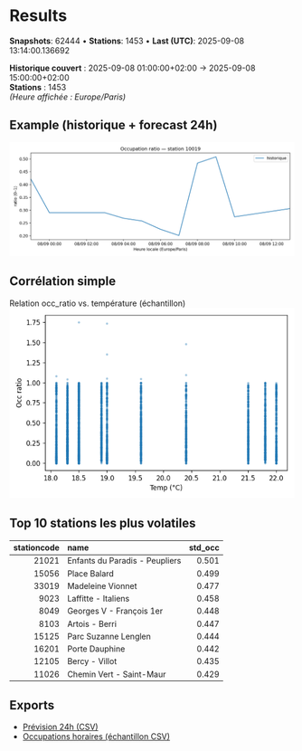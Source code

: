 # Results

**Snapshots**: 62444  •  **Stations**: 1453  •  **Last (UTC)**: 2025-09-08 13:14:00.136692

**Historique couvert** : 2025-09-08 01:00:00+02:00 → 2025-09-08 15:00:00+02:00  
**Stations** : 1453  
*(Heure affichée : Europe/Paris)*

## Example (historique + forecast 24h)
![sample](assets/sample_forecast.png)

## Corrélation simple
Relation occ_ratio vs. température (échantillon)
![occ vs temp](assets/occ_vs_temp.png)

## Top 10 stations les plus volatiles
|   stationcode | name                           |   std_occ |
|--------------:|:-------------------------------|----------:|
|         21021 | Enfants du Paradis - Peupliers |     0.501 |
|         15056 | Place Balard                   |     0.499 |
|         33019 | Madeleine Vionnet              |     0.477 |
|          9023 | Laffitte - Italiens            |     0.458 |
|          8049 | Georges V - François 1er       |     0.448 |
|          8103 | Artois - Berri                 |     0.447 |
|         15125 | Parc Suzanne Lenglen           |     0.444 |
|         16201 | Porte Dauphine                 |     0.442 |
|         12105 | Bercy - Villot                 |     0.435 |
|         11026 | Chemin Vert - Saint-Maur       |     0.429 |

## Exports
- [Prévision 24h (CSV)](exports/velib_forecast_24h.csv)
- [Occupations horaires (échantillon CSV)](exports/velib_hourly.csv)